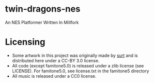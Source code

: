 # twin-dragons-nes
An NES Platformer Written In Millfork

# Licensing
* Some artwork in this project was originally made by [surt](https://opengameart.org/content/twin-dragons) and is distributed here under a CC-BY 3.0 license.
* All code (except famitone5.0) is released under a zlib license (see LICENSE). For famitone5.0, see license.txt in the famitone5 directory
* All music is released under a CC0 license.
